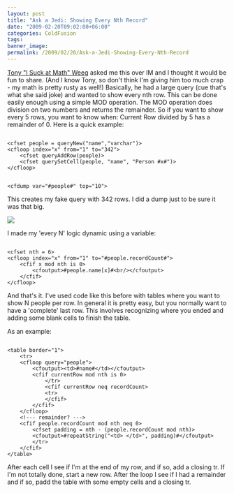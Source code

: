 ```yaml
---
layout: post
title: "Ask a Jedi: Showing Every Nth Record"
date: "2009-02-20T09:02:00+06:00"
categories: ColdFusion 
tags: 
banner_image: 
permalink: /2009/02/20/Ask-a-Jedi-Showing-Every-Nth-Record
---
```


<a href="http://www.revolutionwebdesign.com/blog/">Tony "I Suck at Math" Weeg</a> asked me this over IM and I thought it would be fun to share. (And I know Tony, so don't think I'm giving him too much crap - my math is pretty rusty as well!) Basically, he had a large query (cue that's what she said joke) and wanted to show every nth row. This can be done easily enough using a simple MOD operation. The MOD operation does division on two numbers and returns the remainder. So if you want to show every 5 rows, you want to know when: Current Row divided by 5 has a remainder of 0. Here is a quick example:
<!--more-->
<code>
&lt;cfset people = queryNew("name","varchar")&gt;
&lt;cfloop index="x" from="1" to="342"&gt;
	&lt;cfset queryAddRow(people)&gt;
	&lt;cfset querySetCell(people, "name", "Person #x#")&gt;
&lt;/cfloop&gt;

&lt;cfdump var="#people#" top="10"&gt;
</code>

This creates my fake query with 342 rows. I did a dump just to be sure it was that big. 

<img src="https://static.raymondcamden.com/images//Picture 140.png">

I made my 'every N' logic dynamic using a variable:

<code>
&lt;cfset nth = 6&gt;
&lt;cfloop index="x" from="1" to="#people.recordCount#"&gt;
	&lt;cfif x mod nth is 0&gt;
		&lt;cfoutput&gt;#people.name[x]#&lt;br/&gt;&lt;/cfoutput&gt;
	&lt;/cfif&gt;
&lt;/cfloop&gt;
</code>

And that's it. I've used code like this before with tables where you want to show N people per row. In general it is pretty easy, but you normally want to have a 'complete' last row. This involves recognizing where you ended and adding some blank cells to finish the table.

As an example:

<code>
&lt;table border="1"&gt;
	&lt;tr&gt;
	&lt;cfloop query="people"&gt;
		&lt;cfoutput&gt;&lt;td&gt;#name#&lt;/td&gt;&lt;/cfoutput&gt;
		&lt;cfif currentRow mod nth is 0&gt;
			&lt;/tr&gt;
			&lt;cfif currentRow neq recordCount&gt;
			&lt;tr&gt;
			&lt;/cfif&gt;
		&lt;/cfif&gt;
	&lt;/cfloop&gt;
	&lt;!--- remainder? ---&gt;
	&lt;cfif people.recordCount mod nth neq 0&gt;
		&lt;cfset padding = nth - (people.recordCount mod nth)&gt;
		&lt;cfoutput&gt;#repeatString("&lt;td&gt;&nbsp;&lt;/td&gt;", padding)#&lt;/cfoutput&gt;
		&lt;/tr&gt;
	&lt;/cfif&gt;
&lt;/table&gt;
</code>

After each cell I see if I'm at the end of my row, and if so, add a closing tr. If I'm not totally done, start a new row. After the loop I see if I had a remainder and if so, padd the table with some empty cells and a closing tr.